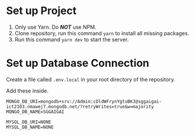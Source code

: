 # Set up Project

1. Only use Yarn. Do **_NOT_** use NPM.
2. Clone repository, run this command `yarn` to install all missing packages.
3. Run this command `yarn dev` to start the server.

# Set up Database Connection

Create a file called `.env.local` in your root directory of the repository.

Add these inside.

```
MONGO_DB_URI=mongodb+srv://Admin:cDldWFrynYgtuBKJ@sggaigai-ict2103.nmawej7.mongodb.net/?retryWrites=true&w=majority
MONGO_DB_NAME=SGGAIGAI

MYSQL_DB_URI=NONE
MYSQL_DB_NAME=NONE
```
